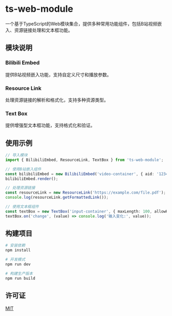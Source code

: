 # ts-web-module

一个基于TypeScript的Web模块集合，提供多种常用功能组件，包括B站视频嵌入、资源链接处理和文本框功能。

## 模块说明

### Bilibili Embed

提供B站视频嵌入功能，支持自定义尺寸和播放参数。

### Resource Link

处理资源链接的解析和格式化，支持多种资源类型。

### Text Box

提供增强型文本框功能，支持格式化和验证。

## 使用示例

```typescript
// 导入模块
import { BilibiliEmbed, ResourceLink, TextBox } from 'ts-web-module';

// 使用B站嵌入组件
const bilibiliEmbed = new BilibiliEmbed('video-container', { aid: '123456', width: 800, height: 450 });
bilibiliEmbed.render();

// 处理资源链接
const resourceLink = new ResourceLink('https://example.com/file.pdf');
console.log(resourceLink.getFormattedLink());

// 使用文本框组件
const textBox = new TextBox('input-container', { maxLength: 100, allowHtml: false });
textBox.on('change', (value) => console.log('输入变化:', value));
```

## 构建项目

```bash
# 安装依赖
npm install

# 开发模式
npm run dev

# 构建生产版本
npm run build
```

## 许可证

[MIT](LICENSE)
